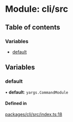 # Module: cli/src

## Table of contents

### Variables

- [default](cli_src.md#default)

## Variables

### default

• **default**: `yargs.CommandModule`

#### Defined in

[packages/cli/src/index.ts:18](https://github.com/iniquitybbs/iniquity/blob/976716f/packages/cli/src/index.ts#L18)

